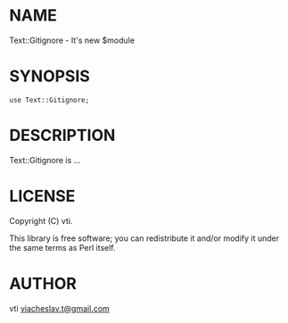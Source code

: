 # NAME

Text::Gitignore - It's new $module

# SYNOPSIS

    use Text::Gitignore;

# DESCRIPTION

Text::Gitignore is ...

# LICENSE

Copyright (C) vti.

This library is free software; you can redistribute it and/or modify
it under the same terms as Perl itself.

# AUTHOR

vti <viacheslav.t@gmail.com>

